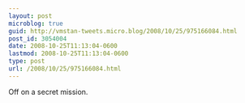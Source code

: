 ```yaml
---
layout: post
microblog: true
guid: http://vmstan-tweets.micro.blog/2008/10/25/975166084.html
post_id: 3054004
date: 2008-10-25T11:13:04-0600
lastmod: 2008-10-25T11:13:04-0600
type: post
url: /2008/10/25/975166084.html
---
```

Off on a secret mission.
